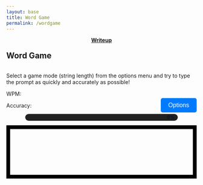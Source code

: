 ```yaml
---
layout: base
title: Word Game
permalink: /wordgame
---
```


<center>
<a href="https://compsciteam.github.io/student/wordgame/writeup">
<strong>
Writeup
</strong>
</a>
</center>

<style>
    #wordCanvas { 
        border: 10px solid #000;
        display: block;
        margin-left: auto;
        margin-right: auto;
    }
    
    h2 {
        text-align: center;
        margin-top: 20px;
    }
    #options {
        margin-top: 20px;
        margin-bottom: 10px;
        padding: 10px 20px;
        font-size: 16px;
        border: none;
        background-color: #007BFF;
        color: white;
        border-radius: 5px;
    }

    /* progress bar */
    .progress-bar { width: 80%; height: 18px; background: #222; border-radius: 9px; margin: 12px auto; position: relative; }
    .progress-fill { height: 100%; width: 0%; background: linear-gradient(90deg,#6be3a8,#6bb6ff); border-radius: 9px; transition: width 120ms linear; }
    .progress-text { position: absolute; right: 8px; top: 0; bottom: 0; display:flex; align-items:center; color:#071127; font-weight:700; font-size:12px; }
</style>

<h2 style="display: inline-block; margin-right: auto;">Word Game</h2>
<p>Select a game mode (string length) from the options menu and try to type the prompt as quickly and accurately as possible!</p>
<button style="float: right;" id="options">Options</button>

<p>WPM: <span class="wpm"></span></p>
<p>Accuracy: <span class="accuracy"></span></p>

<div class="progress-bar" aria-hidden="true"><div class="progress-fill"></div><div class="progress-text">0%</div></div>
<canvas id="wordCanvas" width="800" height="200"></canvas>

<script>
    const wordCanvas = document.getElementById('wordCanvas');
    const wordCtx = wordCanvas.getContext('2d');
    const optionsButton = document.getElementById('options');
    const progressFill = document.querySelector('.progress-fill');
    const progressText = document.querySelector('.progress-text');

    // Hide stats initially and clear their text so they won't show while typing
    const wpmEl = document.querySelector('.wpm');
    const accEl = document.querySelector('.accuracy');
    if (wpmEl) { wpmEl.style.visibility = 'hidden'; wpmEl.textContent = ''; }
    if (accEl) { accEl.style.visibility = 'hidden'; accEl.textContent = ''; }

    let currentString = "";
    let userInput = "";
    let startTime = null;
    let finished = false;
    let mistakes = 0;
    let currentPrompt = ""; // the active prompt text for redraws
    let caretInterval = null; // interval id for caret redraws

    const short_strings = ["The quick brown fox jumps over the lazy dog", "Pack my box with five dozen liquor jugs", "How quickly daft jumping zebras vex", "Jinxed wizards pluck ivy from the quilt", "Bright vixens jump dozy fowl quack", "Sphinx of black quartz judge my vow", "Two driven jocks help fax my big quiz", "Five quacking zephyrs jolt my wax bed", "The five boxing wizards jump quickly", "Jackdaws love my big sphinx of quartz", "Quick zephyrs blow vexing daft Jim", "Zany gnomes fix blighted quartz vases", "Bold foxes jump quickly past the lazy hound", "Mix two dozen plums with five ripe figs"];
    const medium_strings = ["Amazingly few discotheques provide jukeboxes", "Back in June we delivered oxygen equipment of the same size", "The public was amazed to view the quickness and dexterity of the juggler", "Jovial zanies quickly gave up their quest for the exotic fish", "The wizard quickly jinxed the gnomes before they vaporized", "All questions asked by five watched experts amaze the judge", "The job requires extra pluck and zeal from every young wage earner", "Crazy Frederick bought many very exquisite opal jewels", "We promptly judged antique ivory buckles for the next prize", "Sixty zippers were quickly picked from the woven jute bag", "The boxed wizards quickly zap a smiling gnome", "A quick movement of the enemy will jeopardize six gunboats", "Mixing jellied plums with zesty lemon makes a fine tart", "The eccentric juggler amazed crowds with odd feats of dexterity", "A dozen movers quickly packed heavy boxes into the van"];
    const long_strings = ["The wizard quickly jinxed the gnomes before they vaporized just beyond the village gates", "Heavy boxes perform quick waltzes and jigs while the young fox plays his fiddle nearby", "My faxed joke won a pager in the cable TV quiz show making everyone in the room laugh", "Back in the quaint valley, jovial hikers mixed exotic fruit juice and warm bread by the campfire", "The public was amazed to view the quickness and dexterity of the juggler as he performed his tricks", "Amazingly few discotheques provide jukeboxes making it hard for music lovers to enjoy their favorite tunes", "We promptly judged antique ivory buckles for the next prize in the competition impressing all the judges", "Crazy Frederick bought many very exquisite opal jewels from the ancient market in the old town square", "Sixty zippers were quickly picked from the woven jute bag by the skilled tailor in the bustling city", "Back in June we delivered oxygen equipment of the same size and shape to all the hospitals in the region", "In the sleepy coastal town the fishermen mended their nets beneath a crimson sunset while gulls wheeled overhead", "Under a canopy of stars the traveling minstrel strummed his lute and told tales of distant lands to eager listeners", "During the harvest festival the village square filled with laughter as families shared spiced bread and warm cider by the bonfire", "A curious apprentice studied ancient tomes in the candlelit library dreaming of spells that might mend broken things", "Across the prairie the herd thundering past left clouds of dust and the sun glinted on a thousand tiny hooves"];

    function drawText(text) {
        wordCtx.clearRect(0, 0, wordCanvas.width, wordCanvas.height);
        wordCtx.font = '24px "Times New Roman", Times, serif';
        wordCtx.fillStyle = '#dededeff';
        wordCtx.textAlign = 'center';
    
        const maxWidth = wordCanvas.width - 20; // Leave some padding
        const lineHeight = 30; // Line height for wrapped text
        const lines = wrapText(text, maxWidth);
    
        const startY = (wordCanvas.height - lines.length * lineHeight) / 2; // Center vertically
        lines.forEach((line, index) => {
            wordCtx.fillText(line, wordCanvas.width / 2, startY + index * lineHeight);
        });
    }
    
    function wrapText(text, maxWidth) {
        const words = text.split(' ');
        const lines = [];
        let currentLine = words[0];
    
        for (let i = 1; i < words.length; i++) {
            const word = words[i];
            const width = wordCtx.measureText(currentLine + ' ' + word).width;
            if (width < maxWidth) {
                currentLine += ' ' + word;
            } else {
                lines.push(currentLine);
                currentLine = word;
            }
        }
        lines.push(currentLine); // Add the last line
        return lines;
    }

    function drawUserText(prompt, input) {
        wordCtx.clearRect(0, 0, wordCanvas.width, wordCanvas.height);
        wordCtx.font = '24px "Times New Roman", Times, serif';
        wordCtx.textAlign = 'left';
    
        const maxWidth = wordCanvas.width - 20; // Leave enough padding
        const lineHeight = 30; // Line height for wrapped text
        const lines = wrapText(prompt, maxWidth);
    
        const startY = (wordCanvas.height - lines.length * lineHeight) / 2; // Center vertically
    
        // Draw the prompt text line by line
        lines.forEach((line, lineIndex) => {
            const lineY = startY + lineIndex * lineHeight;
            const lineX = (wordCanvas.width - wordCtx.measureText(line).width) / 2; // Center each line
            wordCtx.fillStyle = '#dededeff';
            wordCtx.fillText(line, lineX, lineY);
    
            // Draw user input for the current line
            let currentX = lineX;
            const startCharIndex = lines.slice(0, lineIndex).join(' ').length + (lineIndex > 0 ? 1 : 0);
            const endCharIndex = startCharIndex + line.length;
    
            for (let i = startCharIndex; i < Math.min(input.length, endCharIndex); i++) {
                const typedChar = input[i];
                const promptChar = prompt[i] || '';
                // Show the prompt character itself; color green if correct, red if incorrect.
                const color = typedChar === promptChar ? 'green' : 'red';
                wordCtx.fillStyle = color;
                wordCtx.fillText(promptChar, currentX, lineY);
                currentX += wordCtx.measureText(promptChar).width;
            }

            // Draw caret if the caret position (input.length) is on this line and game not finished
            if (!finished) {
                const caretIndex = input.length;
                if (caretIndex >= startCharIndex && caretIndex <= endCharIndex) {
                    // caret X is currentX (after drawn chars on this line)
                    const caretX = currentX;
                    const caretY = lineY - 20; // approximate top of text
                    // Blinking: visible half the time
                    const showCaret = Math.floor(Date.now() / 500) % 2 === 0;
                    if (showCaret) {
                        wordCtx.fillStyle = '#ffffff';
                        const caretWidth = 2;
                        const caretHeight = 22;
                        wordCtx.fillRect(caretX, caretY, caretWidth, caretHeight);
                    }
                }
            }
        });
    }

    function updateStats(prompt, input, startTime) {
        // Accuracy calculation
        const totalTyped = input.length;
        // Only show stats when the game has finished
        if (finished) {
            const accuracy = totalTyped > 0 ? Math.round(((totalTyped - mistakes) / totalTyped) * 100) : 100;
            document.querySelector('.accuracy').textContent = accuracy + '%';

            // WPM calculation
            if (startTime) {
                const elapsed = (Date.now() - startTime) / 1000 / 60; // minutes
                const words = prompt.length / 5;
                const wpm = elapsed > 0 ? Math.round(words / elapsed) : 0;
                document.querySelector('.wpm').textContent = wpm;
            } else {
                document.querySelector('.wpm').textContent = '0';
            }
            // Ensure stats are visible
            document.querySelector('.wpm').style.visibility = 'visible';
            document.querySelector('.accuracy').style.visibility = 'visible';
        }
    }

    function finishGame(prompt, input, startTime) {
        finished = true;
        // stop caret redraws
        if (caretInterval) { clearInterval(caretInterval); caretInterval = null; }
        // Compute final mistakes by comparing prompt vs input (count mismatches and missing/extra chars)
        let finalMistakes = 0;
        const maxLen = Math.max(prompt.length, input.length);
        for (let i = 0; i < maxLen; i++) {
            if (prompt[i] !== input[i]) finalMistakes++;
        }
        mistakes = finalMistakes;
        updateStats(prompt, input, startTime);
        // Reveal stats
        document.querySelector('.wpm').style.visibility = 'visible';
        document.querySelector('.accuracy').style.visibility = 'visible';
    setProgress(100);

    const wpm = document.querySelector('.wpm').textContent;
    const accuracy = document.querySelector('.accuracy').textContent;

    // Create the finish screen overlay
    const finishScreen = document.createElement('div');
    finishScreen.style.position = 'fixed';
    finishScreen.style.top = '0';
    finishScreen.style.left = '0';
    finishScreen.style.width = '100%';
    finishScreen.style.height = '100%';
    finishScreen.style.backgroundColor = 'rgba(0, 0, 0, 0.8)';
    finishScreen.style.display = 'flex';
    finishScreen.style.justifyContent = 'center';
    finishScreen.style.alignItems = 'center';
    finishScreen.style.zIndex = '1000';
    finishScreen.style.color = 'white';
    finishScreen.style.flexDirection = 'column';
    finishScreen.style.textAlign = 'center';
    finishScreen.innerHTML = `
        <h2 style="color: #6be3a8;">🎉 Game Finished!</h2>
        <p style="font-size: 2em; margin: 20px;">Your results are in!</p>
        <p style="font-size: 1.5em;"><strong>WPM:</strong> <span style="color: #6bb6ff;">${wpm}</span></p>
    <p style="font-size: 1.5em;"><strong>Accuracy:</strong> <span style="color: #6bb6ff;">${accuracy}</span></p>
    <p style="font-size: 1.2em; margin-top: 10px;"><strong>Mistakes:</strong> <span style="color: #ff6b6b;">${mistakes}</span></p>
    <button id="playAgain" style="margin-top: 30px; padding: 10px 20px; font-size: 1em; cursor: pointer; border: none; background-color: #007BFF; color: white; border-radius: 5px;">Next</button>
    `;

    document.body.appendChild(finishScreen);

    // Add an event listener to the "Next" button: clear scores and let the user pick again
    document.getElementById('playAgain').addEventListener('click', () => {
        document.body.removeChild(finishScreen);
        // Clear the game state but do NOT start a new prompt automatically.
        userInput = '';
        mistakes = 0;
        // mark finished so typing is ignored until a new game is started
        finished = true;
        startTime = null;
        // Stop caret blinking if running
        if (caretInterval) { clearInterval(caretInterval); caretInterval = null; }
        // Clear the canvas (no prompt shown) and reset progress
        drawText('');
        setProgress(0);
        // Hide and clear stats so user can pick again without seeing old scores
        const w = document.querySelector('.wpm');
        const a = document.querySelector('.accuracy');
        if (w) { w.style.visibility = 'hidden'; w.textContent = ''; }
        if (a) { a.style.visibility = 'hidden'; a.textContent = ''; }
        // Clear current selection so the user is encouraged to pick a new length
        currentString = '';
        // Disable global key handler so keystrokes do nothing until startGame rebinds it
        document.onkeydown = null;
    });
}

    function startGame() {
        if (currentString === "") {
            alert("Please select a string length from the options menu.");
            return;
        }

        let stringArray;
        if (currentString === "short_strings") {
            stringArray = short_strings;
        } else if (currentString === "medium_strings") {
            stringArray = medium_strings;
        } else if (currentString === "long_strings") {
            stringArray = long_strings;
        }

        const randomIndex = Math.floor(Math.random() * stringArray.length);
        const selectedString = stringArray[randomIndex];
        userInput = "";
        mistakes = 0; // Reset mistakes at the start of the game
    finished = false;
    // Do not start the timer until the user types the first character
    startTime = null;
        drawText(selectedString);
    // Hide stats while typing
    document.querySelector('.wpm').textContent = '';
    document.querySelector('.accuracy').textContent = '';
    document.querySelector('.wpm').style.visibility = 'hidden';
    document.querySelector('.accuracy').style.visibility = 'hidden';

        document.onkeydown = function (e) {
            if (finished) return;

            if (e.key.length === 1 && userInput.length < selectedString.length) {
                // Start timer on first character
                if (!startTime) startTime = Date.now();
                // Start caret redraw interval
                if (!caretInterval) {
                    caretInterval = setInterval(() => drawUserText(selectedString, userInput), 250);
                }
                // Record typed character
                userInput += e.key;
            } else if (e.key === 'Backspace' && userInput.length > 0) {
                userInput = userInput.slice(0, -1);
            }

            drawUserText(selectedString, userInput);
            updateStats(selectedString, userInput, startTime);
            updateProgress(selectedString, userInput);

            if (userInput.length === selectedString.length) {
                finishGame(selectedString, userInput, startTime);
            }
        };
        // init progress
        setProgress(0);
    }

    function setProgress(percent){
        percent = Math.max(0, Math.min(100, percent));
        progressFill.style.width = percent + '%';
        progressText.textContent = Math.round(percent) + '%';
    }

    function updateProgress(prompt, input){
        const pct = (input.length / prompt.length) * 100;
        setProgress(pct);
    }

    optionsButton.addEventListener('click', () => {
        // Create overlay
        const overlay = document.createElement('div');
        overlay.style.position = 'fixed';
        overlay.style.top = '0';
        overlay.style.left = '0';
        overlay.style.width = '100%';
        overlay.style.height = '100%';
        overlay.style.backgroundColor = 'rgba(0,0,0,0.6)';
        overlay.style.display = 'flex';
        overlay.style.justifyContent = 'center';
        overlay.style.alignItems = 'center';
        overlay.style.zIndex = '2000';

        // Create modal
        const modal = document.createElement('div');
        modal.style.width = '360px';
        modal.style.maxWidth = '90%';
        modal.style.background = 'linear-gradient(180deg,#1b1b2f,#2d3350)';
        modal.style.borderRadius = '12px';
        modal.style.padding = '18px';
        modal.style.boxShadow = '0 10px 30px rgba(0,0,0,0.4)';
        modal.style.color = '#fff';
        modal.style.textAlign = 'center';

        // Close (X) button
        const closeBtn = document.createElement('button');
        closeBtn.innerHTML = '&times;';
        closeBtn.setAttribute('aria-label', 'Close');
        closeBtn.style.position = 'absolute';
        closeBtn.style.top = '12px';
        closeBtn.style.right = '18px';
        closeBtn.style.background = 'transparent';
        closeBtn.style.border = 'none';
        closeBtn.style.color = '#fff';
        closeBtn.style.fontSize = '22px';
        closeBtn.style.cursor = 'pointer';

        const title = document.createElement('h3');
        title.textContent = 'Select String Length';
        title.style.marginTop = '4px';
        title.style.marginBottom = '12px';
        title.style.fontWeight = '700';

        const createOptionButton = (text, val) => {
            const b = document.createElement('button');
            b.textContent = text;
            b.style.display = 'block';
            b.style.width = '100%';
            b.style.margin = '8px 0';
            b.style.padding = '12px 10px';
            b.style.borderRadius = '8px';
            b.style.border = '1px solid rgba(255,255,255,0.08)';
            b.style.background = 'linear-gradient(90deg,#6be3a8,#6bb6ff)';
            b.style.color = '#071127';
            b.style.fontWeight = '700';
            b.style.cursor = 'pointer';
            b.addEventListener('mouseenter', () => b.style.transform = 'translateY(-2px)');
            b.addEventListener('mouseleave', () => b.style.transform = 'translateY(0)');
            b.addEventListener('click', () => {
                currentString = val;
                startGame();
                document.body.removeChild(overlay);
                window.removeEventListener('keydown', escHandler);
            });
            return b;
        };

        const shortOption = createOptionButton('Short Strings', 'short_strings');
        const mediumOption = createOptionButton('Medium Strings', 'medium_strings');
        const longOption = createOptionButton('Long Strings', 'long_strings');

        // Escape handler to close modal
        const escHandler = (ev) => {
            if (ev.key === 'Escape') {
                if (document.body.contains(overlay)) document.body.removeChild(overlay);
                window.removeEventListener('keydown', escHandler);
            }
        };

        closeBtn.addEventListener('click', () => {
            if (document.body.contains(overlay)) document.body.removeChild(overlay);
            window.removeEventListener('keydown', escHandler);
        });

        modal.appendChild(closeBtn);
        modal.appendChild(title);
        modal.appendChild(shortOption);
        modal.appendChild(mediumOption);
        modal.appendChild(longOption);
        overlay.appendChild(modal);
        document.body.appendChild(overlay);

        // Focus and esc listener
        window.addEventListener('keydown', escHandler);
        shortOption.focus();
    });
</script>